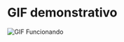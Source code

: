 # GIF demonstrativo
![GIF Funcionando](https://github.com/user-attachments/assets/768cff6a-8277-438a-adda-dc7f9fad06ae)

